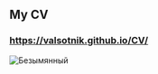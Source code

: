 ## My CV 
### https://valsotnik.github.io/CV/
![Безымянный](https://user-images.githubusercontent.com/91071613/168254444-7b6965b0-689a-4f26-a8d2-82d9c4b01b8f.png)

